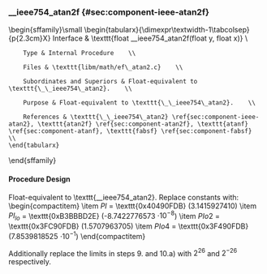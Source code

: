 ### \_\_ieee754\_atan2f {#sec:component-ieee-atan2f}

\begin{sffamily}\small
	\begin{tabularx}{\dimexpr\textwidth-1\tabcolsep}{p{2.3cm}X}
		Interface       & \texttt{float \_\_ieee754\_atan2f(float y, float x)} \\ 
		
		Type & Internal Procedure    \\ 
		
		Files & \texttt{libm/math/ef\_atan2.c}    \\ 
		
		Subordinates and Superiors & Float-equivalent to \texttt{\_\_ieee754\_atan2}.    \\ 
		
		Purpose & Float-equivalent to \texttt{\_\_ieee754\_atan2}.    \\ 
		
		References & \texttt{\_\_ieee754\_atan2} \ref{sec:component-ieee-atan2}, \texttt{atan2f} \ref{sec:component-atan2f}, \texttt{atanf} \ref{sec:component-atanf}, \texttt{fabsf} \ref{sec:component-fabsf}    \\ 
	\end{tabularx}
\end{sffamily}

#### Procedure Design

Float-equivalent to \texttt{\_\_ieee754\_atan2}. Replace constants with:
\begin{compactitem}
	\item $PI$ = \texttt{0x40490FDB} (3.1415927410)
	\item $PI_{lo}$ = \texttt{0xB3BBBD2E} (-8.7422776573 $\cdot 10^{-8}$)
	\item $PIo2$ = \texttt{0x3FC90FDB} (1.5707963705)
	\item $PIo4$ = \texttt{0x3F490FDB} (7.8539818525 $\cdot 10^{-1}$)
\end{compactitem}

Additionally replace the limits in steps 9. and 10.a) with $2^{26}$ and $2^{-26}$ respectively.